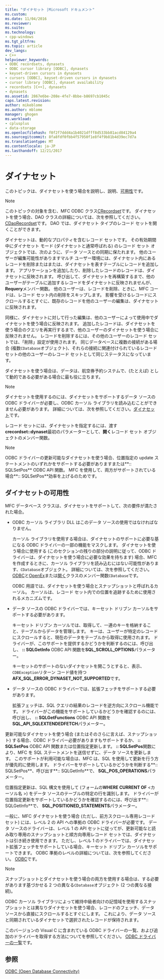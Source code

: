 ```yaml
---
title: "ダイナセット |Microsoft ドキュメント"
ms.custom: 
ms.date: 11/04/2016
ms.reviewer: 
ms.suite: 
ms.technology:
- cpp-windows
ms.tgt_pltfrm: 
ms.topic: article
dev_langs:
- C++
helpviewer_keywords:
- ODBC recordsets, dynasets
- ODBC cursor library [ODBC], dynasets
- keyset-driven cursors in dynasets
- cursors [ODBC], keyset-driven cursors in dynasets
- cursor library [ODBC], dynaset availability
- recordsets [C++], dynasets
- dynasets
ms.assetid: 2867e6be-208e-4fe7-8bbe-b8697cb1045c
caps.latest.revision: 
author: mikeblome
ms.author: mblome
manager: ghogen
ms.workload:
- cplusplus
- data-storage
ms.openlocfilehash: f0f2f7ddd4a1b4021dfff8d533bb81acd84129a4
ms.sourcegitcommit: 8fa8fdf0fbb4f57950f1e8f4f9b81b4d39ec7d7a
ms.translationtype: MT
ms.contentlocale: ja-JP
ms.lasthandoff: 12/21/2017
---
```

# <a name="dynaset"></a>ダイナセット
このトピックは、ダイナセットを使う場合を説明し、説明、[可用性](#_core_availability_of_dynasets)です。  
  
> [!NOTE]
>  このトピックの対象を含む、MFC ODBC クラス[CRecordset](../../mfc/reference/crecordset-class.md)です。 ダイナセットを使う場合、DAO クラスの詳細については、次を参照してください。 [CDaoRecordset](../../mfc/reference/cdaorecordset-class.md)です。 DAO では、ダイナセット タイプのレコード セットを開くことができます。  
  
 ダイナセットは、動的なプロパティを含むレコード セットです。 その有効期間中にダイナセット モード (ダイナセットと通常呼ばれる) のレコード セット オブジェクトでは、次のように、データ ソースとの同期に保たれます。 他のユーザーが編集可能性がありますマルチ ユーザー環境には、ダイナセット内にあるレコードを削除またはまたは、ダイナセットを表すテーブルにレコードを追加します。 アプリケーションを追加したり、削除したレコードのレコードは、ダイナセットに反映されます。 呼び出して、ダイナセットを再構築するまで、他のユーザーがテーブルに追加するレコードをダイナセットに反映されませんが、 **Requery**メンバー関数。 他のユーザーは、レコードを削除、ときに、MFC コードは、レコード セット内の削除をスキップします。 影響を受けるレコードにスクロールするとすぐに、既存のレコードを他のユーザーの編集は、ダイナセットに反映されます。  
  
 同様に、ダイナセットに対して行った編集は、他のユーザーによって使用中でダイナセットを使う場合に反映されます。 追加したレコードは、ダイナセットを使う場合のクエリを再実行するまで、他のユーザーのダイナセットを使う場合に反映されません。 レコードを削除するには、その他のユーザーのレコード セットでは、「削除」設定が使用されます。 同じデータベースに複数の接続がある場合 (複数`CDatabase`オブジェクト)、それらの接続に関連付けられているレコード セットの他のユーザーのレコード セットとして同じステータスになっています。  
  
 ダイナセットを使う場合は、データは、航空券予約システムで、(たとえば) として動的である必要がある場合に最も役に立ちます。  
  
> [!NOTE]
>  ダイナセットを使用するのには、ダイナセットをサポートするデータ ソースの ODBC ドライバーが必要し、ODBC カーソル ライブラリを読み込むことができません必要があります。 詳細については、次を参照してください。[ダイナセット](#_core_availability_of_dynasets)です。  
  
 レコード セットには、ダイナセットを指定するには、渡す**crecordset::dynaset**最初のパラメーターとして、**開く**レコード セット オブジェクトのメンバー関数。  
  
> [!NOTE]
>  ODBC ドライバーの更新可能なダイナセットを使う場合、位置指定の update ステートメントのいずれかをサポートする必要がありますまたは**:: SQLSetPos** ODBC API 関数。 MFC を使用して、両方がサポートされている場合**:: SQLSetPos**効率を上げるのためです。  
  
##  <a name="_core_availability_of_dynasets"></a>ダイナセットの可用性  
 MFC データベース クラスは、ダイナセットをサポートして、次の要件が満たされた場合。  
  
-   ODBC カーソル ライブラリ DLL はこのデータ ソースの使用ではなければなりません。  
  
     カーソル ライブラリを使用する場合は、ダイナセットのサポートに必要な基になる ODBC ドライバーの一部の機能をマスクします。 ダイナセットを使う場合に使用する (このセクションの残りの部分の説明に従って、ODBC ドライバーは、ダイナセットを使う場合に必要な効果を持ちます) 場合、MFC を作成するときに、カーソル ライブラリを読み込むにはない可能性があります、`CDatabase`オブジェクト。 詳細については、次を参照してください。 [ODBC](../../data/odbc/odbc-basics.md)と[OpenEx](../../mfc/reference/cdatabase-class.md#openex)または[開く](../../mfc/reference/cdatabase-class.md#open)クラスのメンバー関数`CDatabase`です。  
  
     ODBC 用語では、ダイナセットを使う場合とスナップショットと呼ばれるカーソル。 カーソルは、レコード セット内での位置を追跡するために使用されるメカニズムです。  
  
-   データ ソースの ODBC ドライバーでは、キーセット ドリブン カーソルをサポートする必要があります。  
  
     キーセット ドリブン カーソルでは、取得して、一連のキーを格納すること、テーブルからデータを管理します。 キーは、ユーザーが特定のレコードにスクロールすると、現在のデータをテーブルから取得に使用されます。 ドライバーが、このサポートを提供するかどうかを判断するのには、呼び出し、 **:: SQLGetInfo** ODBC API 関数を**SQL_SCROLL_OPTIONS**パラメーター。  
  
     キーセットのサポートのないダイナセットを開こうとすると、表示、`CDBException`リターン コード値を持つ**AFX_SQL_ERROR_DYNASET_NOT_SUPPORTED**です。  
  
-   データ ソースの ODBC ドライバーでは、拡張フェッチをサポートする必要があります。  
  
     拡張フェッチは、SQL クエリの結果のレコードを逆方向にスクロール機能です。 ドライバーがこの機能をサポートしているかどうかを確認するのには、呼び出し、 **:: SQLGetFunctions** ODBC API 関数を**SQL_API_SQLEXTENDEDFETCH**パラメーター。  
  
 更新可能なダイナセットを使う場合 (またはそのさらに言えば、スナップショット) する場合、ODBC ドライバー必要がありますもサポートするか、 **:: SQLSetPos** ODBC API 関数または位置指定更新します。 **:: SQLSetPos**関数により、MFC を SQL ステートメントを送信せずに、データ ソースを更新します。 このサポートが利用可能な場合は、MFC は、SQL を使用して更新を行う方が優先的に使用します。 ドライバーをサポートしているかどうかを判断する**:: SQLSetPos**、呼び出す**:: SQLGetInfo**で、 **SQL_POS_OPERATIONS**パラメーター。  
  
 位置指定更新は、SQL 構文を使用して (フォームの**WHERE CURRENT OF** \<カーソル名 >) をデータ ソースのテーブルの特定の行を識別します。 ドライバーが位置指定更新をサポートしているかどうかを確認するのには、呼び出す**:: SQLGetInfo**で、 **SQL_POSITIONED_STATEMENTS**パラメーター。  
  
 一般に、MFC ダイナセットを使う場合 (ただし、前方スクロール専用レコード セット) には、レベル 2 の API への準拠の ODBC ドライバーが必要です。 データ ソースのドライバーは、レベル 1 の API セットに従ってが、更新可能なと読み取り専用のスナップショットと順方向専用レコード セットでは、ダイナセットは引き続き使用できます。 ただし、レベル 1 のドライバーでは、ダイナセット拡張フェッチをサポートしている場合、キーセット ドリブン カーソルをサポートできます。 ODBC 準拠のレベルの詳細については、次を参照してください。 [ODBC](../../data/odbc/odbc-basics.md)です。  
  
> [!NOTE]
>  スナップショットとダイナセットを使う場合の両方を使用する場合は、する必要があります基づかせる 2 つの異なる`CDatabase`オブジェクト (2 つの異なる接続)。  
  
 ODBC カーソル ライブラリによって維持中級者向けの記憶域を使用するスナップショットとは異なりダイナセットを使う場合、レコードのフェッチ、データ ソースから直接にスクロールするとすぐにします。 これにより、データ ソースと同期されているダイナセットで選択されたレコードが保持されます。  
  
 このバージョンの Visual C に含まれている ODBC ドライバーの一覧、および追加のドライバーを取得する方法についてを参照してください。 [ODBC ドライバーの一覧](../../data/odbc/odbc-driver-list.md)です。  
  
## <a name="see-also"></a>参照  
 [ODBC (Open Database Connectivity)](../../data/odbc/open-database-connectivity-odbc.md)